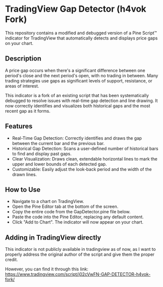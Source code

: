 # TradingView Gap Detector (h4vok Fork)

This repository contains a modified and debugged version of a Pine Script™ indicator for TradingView that automatically detects and displays price gaps on your chart.

## Description

A price gap occurs when there's a significant difference between one period's close and the next period's open, with no trading in between. Many trading strategies use gaps as significant levels of support, resistance, or areas of interest.

This indicator is a fork of an existing script that has been systematically debugged to resolve issues with real-time gap detection and line drawing. It now correctly identifies and visualizes both historical gaps and the most recent gap as it forms.

## Features

- Real-Time Gap Detection: Correctly identifies and draws the gap between the current bar and the previous bar.
- Historical Gap Detection: Scans a user-defined number of historical bars to find and display past gaps.
- Clear Visualization: Draws clean, extendable horizontal lines to mark the upper and lower bounds of each detected gap.
- Customizable: Easily adjust the look-back period and the width of the drawn lines.

## How to Use

- Navigate to a chart on TradingView.
- Open the Pine Editor tab at the bottom of the screen.
- Copy the entire code from the GapDetector.pine file below.
- Paste the code into the Pine Editor, replacing any default content.
- Click "Add to Chart". The indicator will now appear on your chart.

## Adding in TradingView directly

This indicator is not publicly available in tradingview as of now, as I want to properly address the original author of the script and give them the proper credit.

However, you can find it through this link: https://www.tradingview.com/script/j02cVwFN-GAP-DETECTOR-h4vok-fork/
